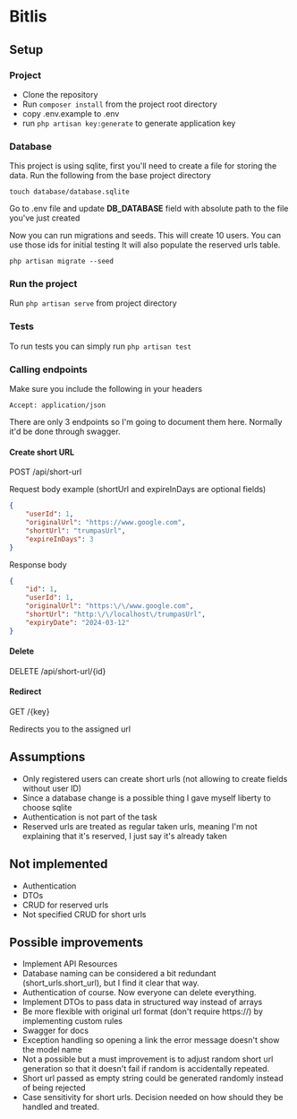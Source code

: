 # Bitlis

## Setup

### Project

- Clone the repository
- Run ```composer install``` from the project root directory
- copy .env.example to .env
- run ```php artisan key:generate``` to generate application key

### Database

This project is using sqlite, first you'll need to create a file for storing the data. Run the following from the base 
project directory
```
touch database/database.sqlite
```
Go to .env file and update <b>DB_DATABASE</b> field with absolute path to the file you've just created

Now you can run migrations and seeds. This will create 10 users. You can use those ids for initial testing 
It will also populate the reserved urls table.

```
php artisan migrate --seed
```
### Run the project

Run ```php artisan serve``` from project directory

### Tests
To run tests you can simply run ```php artisan test```
### Calling endpoints

Make sure you include the following in your headers
```
Accept: application/json
```
There are only 3 endpoints so I'm going to document them here. Normally it'd be done through swagger.

#### Create short URL
POST /api/short-url

Request body example (shortUrl and expireInDays are optional fields)
```json
{
    "userId": 1,
    "originalUrl": "https://www.google.com",
    "shortUrl": "trumpasUrl",
    "expireInDays": 3
}
```
Response body
```json
{
	"id": 1,
	"userId": 1,
	"originalUrl": "https:\/\/www.google.com",
	"shortUrl": "http:\/\/localhost\/trumpasUrl",
	"expiryDate": "2024-03-12"
}
```
#### Delete 
DELETE /api/short-url/{id}

#### Redirect
GET /{key}

Redirects you to the assigned url

## Assumptions
- Only registered users can create short urls (not allowing to create fields without user ID)
- Since a database change is a possible thing I gave myself liberty to choose sqlite
- Authentication is not part of the task
- Reserved urls are treated as regular taken urls, meaning I'm not explaining that it's reserved, I just say it's 
already taken

## Not implemented
- Authentication
- DTOs
- CRUD for reserved urls
- Not specified CRUD for short urls

## Possible improvements

- Implement API Resources 
- Database naming can be considered a bit redundant (short_urls.short_url), but I find it clear that way. 
- Authentication of course. Now everyone can delete everything.
- Implement DTOs to pass data in structured way instead of arrays
- Be more flexible with original url format (don't require https://) by implementing custom rules
- Swagger for docs
- Exception handling so opening a link the error message doesn't show the model name
- Not a possible but a must improvement is to adjust random short url generation so that it doesn't fail if random is
  accidentally repeated.
- Short url passed as empty string could be generated randomly instead of being rejected
- Case sensitivity for short urls. Decision needed on how should they be handled and treated.
